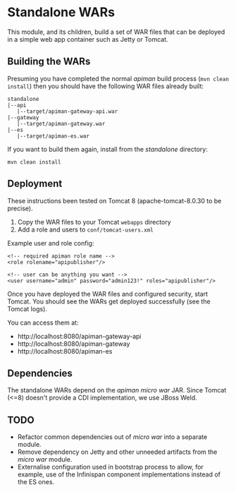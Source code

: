 # Standalone WARs

This module, and its children, build a set of WAR files that can be deployed in a simple web app container such as Jetty or Tomcat.

## Building the WARs

Presuming you have completed the normal _apiman_ build process (`mvn clean install`) then you should have the following WAR files already built:

    standalone
    |--api
       |--target/apiman-gateway-api.war
    |--gateway
       |--target/apiman-gateway.war
    |--es
       |--target/apiman-es.war
       
If you want to build them again, install from the _standalone_ directory:

    mvn clean install

## Deployment

These instructions been tested on Tomcat 8 (apache-tomcat-8.0.30 to be precise).

  1. Copy the WAR files to your Tomcat `webapps` directory
  2. Add a role and users to `conf/tomcat-users.xml`

Example user and role config:
  
    <!-- required apiman role name -->
    <role rolename="apipublisher"/>
    
    <!-- user can be anything you want -->
    <user username="admin" password="admin123!" roles="apipublisher"/>

Once you have deployed the WAR files and configured security, start Tomcat. You should see the WARs get deployed successfully (see the Tomcat logs).

You can access them at:

  * http://localhost:8080/apiman-gateway-api
  * http://localhost:8080/apiman-gateway
  * http://localhost:8080/apiman-es

## Dependencies

The standalone WARs depend on the _apiman micro war_ JAR. Since Tomcat (<=8) doesn't provide a CDI implementation, we use JBoss Weld.

## TODO

  * Refactor common dependencies out of _micro war_ into a separate module.
  * Remove dependency on Jetty and other unneeded artifacts from the _micro war_ module.
  * Externalise configuration used in bootstrap process to allow, for example, use of the Infinispan component implementations instead of the ES ones.
